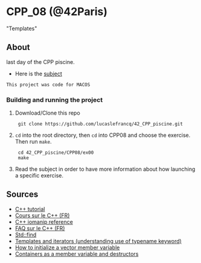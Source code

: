 # CPP_08 (@42Paris)

"Templates"

## About

last day of the CPP piscine.

- Here is the [subject][1]

`This project was code for MACOS`

### Building and running the project

1. Download/Clone this repo

        git clone https://github.com/lucaslefrancq/42_CPP_piscine.git

2. `cd` into the root directory, then `cd` into CPP08 and choose the exercise. Then run `make`.

        cd 42_CPP_piscine/CPP08/ex00
        make

3.  Read the subject in order to have more information about how launching a specific exercise.
    
## Sources

- [C++ tutorial][2]
- [Cours sur le C++ (FR)][3]
- [C++ iomanip reference][4]
- [FAQ sur le C++ (FR)][5]
- [Std::find][7]
- [Templates and iterators (understanding use of typename keyword)][8]
- [How to initialize a vector member variable][6]
- [Containers as a member variable and destructors][9]

[1]: https://github.com/lucaslefrancq/42_CPP_piscine/blob/main/CPP07/cpp07.en.subject.pdf
[2]: http://www.cplusplus.com/files/tutorial.pdf
[3]: https://openclassrooms.com/fr/courses/1894236-programmez-avec-le-langage-c/1894377-quest-ce-que-le-c
[4]: http://www.cplusplus.com/reference/iomanip/
[5]: https://cpp.developpez.com/faq/cpp/
[6]: https://stackoverflow.com/questions/11725413/correct-way-to-initialize-vector-member-variable
[7]: http://www.cplusplus.com/reference/algorithm/find/
[8]: https://stackoverflow.com/questions/11275444/c-template-typename-iterator
[9]: https://stackoverflow.com/questions/16798274/handling-de-allocation-of-stl-containers-in-destructors